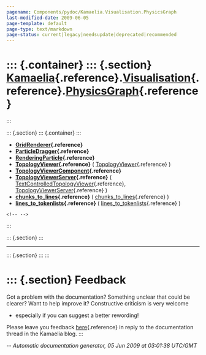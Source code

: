 ```yaml
---
pagename: Components/pydoc/Kamaelia.Visualisation.PhysicsGraph
last-modified-date: 2009-06-05
page-template: default
page-type: text/markdown
page-status: current|legacy|needsupdate|deprecated|recommended
---
```

::: {.container}
::: {.section}
[Kamaelia](/Components/pydoc/Kamaelia.html){.reference}.[Visualisation](/Components/pydoc/Kamaelia.Visualisation.html){.reference}.[PhysicsGraph](/Components/pydoc/Kamaelia.Visualisation.PhysicsGraph.html){.reference}
=========================================================================================================================================================================================================================
:::

::: {.section}
::: {.container}
:::

-   **[GridRenderer](/Components/pydoc/Kamaelia.Visualisation.PhysicsGraph.GridRenderer.html){.reference}**
-   **[ParticleDragger](/Components/pydoc/Kamaelia.Visualisation.PhysicsGraph.ParticleDragger.html){.reference}**
-   **[RenderingParticle](/Components/pydoc/Kamaelia.Visualisation.PhysicsGraph.RenderingParticle.html){.reference}**
-   **[TopologyViewer](/Components/pydoc/Kamaelia.Visualisation.PhysicsGraph.TopologyViewer.html){.reference}**
    (
    [TopologyViewer](/Components/pydoc/Kamaelia.Visualisation.PhysicsGraph.TopologyViewer.TopologyViewer.html){.reference}
    )
-   **[TopologyViewerComponent](/Components/pydoc/Kamaelia.Visualisation.PhysicsGraph.TopologyViewerComponent.html){.reference}**
-   **[TopologyViewerServer](/Components/pydoc/Kamaelia.Visualisation.PhysicsGraph.TopologyViewerServer.html){.reference}**
    (
    [TextControlledTopologyViewer](/Components/pydoc/Kamaelia.Visualisation.PhysicsGraph.TopologyViewerServer.TextControlledTopologyViewer.html){.reference},
    [TopologyViewerServer](/Components/pydoc/Kamaelia.Visualisation.PhysicsGraph.TopologyViewerServer.TopologyViewerServer.html){.reference}
    )
-   **[chunks\_to\_lines](/Components/pydoc/Kamaelia.Visualisation.PhysicsGraph.chunks_to_lines.html){.reference}**
    (
    [chunks\_to\_lines](/Components/pydoc/Kamaelia.Visualisation.PhysicsGraph.chunks_to_lines.chunks_to_lines.html){.reference}
    )
-   **[lines\_to\_tokenlists](/Components/pydoc/Kamaelia.Visualisation.PhysicsGraph.lines_to_tokenlists.html){.reference}**
    (
    [lines\_to\_tokenlists](/Components/pydoc/Kamaelia.Visualisation.PhysicsGraph.lines_to_tokenlists.lines_to_tokenlists.html){.reference}
    )

```{=html}
<!-- -->
```
:::

::: {.section}
:::

------------------------------------------------------------------------

::: {.section}
:::
:::

::: {.section}
Feedback
========

Got a problem with the documentation? Something unclear that could be
clearer? Want to help improve it? Constructive criticism is very welcome
- especially if you can suggest a better rewording!

Please leave you feedback
[here](../../../cgi-bin/blog/blog.cgi?rm=viewpost&nodeid=1142023701){.reference}
in reply to the documentation thread in the Kamaelia blog.
:::

*\-- Automatic documentation generator, 05 Jun 2009 at 03:01:38 UTC/GMT*
